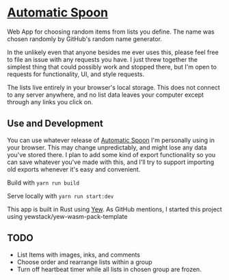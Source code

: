 # [Automatic Spoon](https://tene.github.io/automatic-spoon/)

Web App for choosing random items from lists you define.  The name was chosen randomly by GitHub's random name generator.

In the unlikely even that anyone besides me ever uses this, please feel free to file an issue with any requests you have.  I just threw together the simplest thing that could possibly work and stopped there, but I'm open to requests for functionality, UI, and style requests.

The lists live entirely in your browser's local storage.  This does not connect to any server anywhere, and no list data leaves your computer except through any links you click on.

## Use and Development

You can use whatever release of [Automatic Spoon](https://tene.github.io/automatic-spoon/) I'm personally using in your browser.  This may change unpredictably, and might lose any data you've stored there.  I plan to add some kind of export functionality so you can save whatever you've made with this, and I'll try to support importing old exports whenever it's easy and convenient.

Build with `yarn run build`

Serve locally with `yarn run start:dev`

This app is built in Rust using [Yew](https://yew.rs/).  As GitHub mentions, I started this project using yewstack/yew-wasm-pack-template

## TODO

- List Items with images, inks, and comments
- Choose order and rearrange lists within a group
- Turn off heartbeat timer while all lists in chosen group are frozen.
